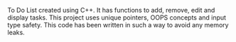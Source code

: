 To Do List created using C++. 
It has functions to add, remove, edit and display tasks. 
This project uses unique pointers, OOPS concepts and input type safety.
This code has been written in such a way to avoid any memory leaks.
